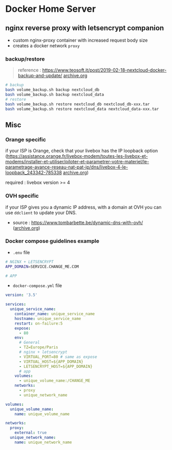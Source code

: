 # Docker Home Server

## nginx reverse proxy with letsencrypt companion

- custom nginx-proxy container with increased request body size
- creates a docker network `proxy`

### backup/restore

> reference : https://www.teosoft.it/post/2019-02-18-nextcloud-docker-backup-and-update/ [archive.org](https://web.archive.org/web/20210408185513/https://www.teosoft.it/post/2019-02-18-nextcloud-docker-backup-and-update/)

```bash
# backup
bash volume_backup.sh backup nextcloud_db
bash volume_backup.sh backup nextcloud_data
# restore
bash volume_backup.sh restore nextcloud_db nextcloud_db-xxx.tar
bash volume_backup.sh restore nextcloud_data nextcloud_data-xxx.tar
```

## Misc

### Orange specific

if your ISP is Orange, check that your livebox has the IP loopback option (https://assistance.orange.fr/livebox-modem/toutes-les-livebox-et-modems/installer-et-utiliser/piloter-et-parametrer-votre-materiel/le-parametrage-avance-reseau-nat-pat-ip/dns/livebox-4-le-loopback_243342-785338 [archive.org](https://web.archive.org/web/20210408185518/https://assistance.orange.fr/livebox-modem/toutes-les-livebox-et-modems/installer-et-utiliser/piloter-et-parametrer-votre-materiel/le-parametrage-avance-reseau-nat-pat-ip/dns/livebox-4-le-loopback_243342-785338))

required : livebox version >= 4

### OVH specific

if your ISP gives you a dynamic IP address, with a domain at OVH you can use `ddclient` to update your DNS.

- source : https://www.tombarbette.be/dynamic-dns-with-ovh/ ([archive.org](https://web.archive.org/web/20210408185458/https://www.tombarbette.be/dynamic-dns-with-ovh/))

### Docker compose guidelines example

- `.env` file

```bash
# NGINX + LETSENCRYPT
APP_DOMAIN=SERVICE.CHANGE_ME.COM

# APP
```

- `docker-compose.yml` file

```yml
version: '3.5'

services:
  unique_service_name:
    container_name: unique_service_name
    hostname: unique_service_name
    restart: on-failure:5
    expose:
      - 80
    env:
      # General
      - TZ=Europe/Paris
      # nginx + letsencrypt
      - VIRTUAL_PORT=80 # same as expose
      - VIRTUAL_HOST=${APP_DOMAIN}
      - LETSENCRYPT_HOST=${APP_DOMAIN}
      # app
    volumes:
      - unique_volume_name:/CHANGE_ME
    networks:
      - proxy
      - unique_network_name

volumes:
  unique_volume_name:
    name: unique_volume_name

networks:
  proxy:
    external: true
  unique_network_name:
    name: unique_network_name
```
